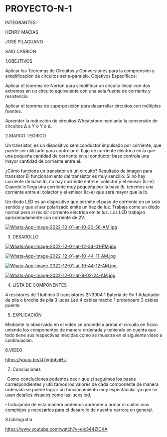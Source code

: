 # PROYECTO-N-1
INTEGRANTES:

HENRY MACIAS 

JOSÉ PILAGUANO 

SAID CARRIÓN


1.OBEJTIVOS

Aplicar los Teoremas de Circuitos y Conversiones para la comprensión y simplificación de circuitos serie-paralelo.
Objetivos Específicos:

Aplicar el teorema de Norton para simplificar un circuito lineal con dos extremos en un circuito equivalente con una sola fuente de corriente y resistencia.

Aplicar el teorema de superposición para desarrollar circuitos con múltiples fuentes.

Aprender la reducción de circuitos Wheatstone mediante la conversión de circuitos Δ a Y o Y a Δ.

2.MARCO TEÓRICO

Un transistor, es un dispositivo semiconductor impulsado por corriente, que puede ser utilizado para controlar el flujo de corriente eléctrica en la que una pequeña cantidad de corriente en el conductor base controla una mayor cantidad de corriente entre el.

¿Cómo funciona un transistor en un circuito?
Resultado de imagen para transistor
El funcionamiento del transistor es muy sencillo: Si no hay corriente de base Ib, no hay corriente entre el colector y el emisor (Ic-e). Cuando le llega una corriente muy pequeña por la base Ib, tenemos una corriente entre el colector y el emisor (Ic-e) que será mayor que la Ib.

Un diodo LED es un dispositivo que permite el paso de corriente en un solo sentido y que al ser polarizado emite un haz de luz. Trabaja como un diodo normal pero al recibir corriente eléctrica emite luz. Los LED trabajan aproximadamente con corriente de 2V.

[![Whats-App-Image-2022-12-01-at-10-20-56-AM.jpg](https://i.postimg.cc/bJN0pr0P/Whats-App-Image-2022-12-01-at-10-20-56-AM.jpg)](https://postimg.cc/KKw35Zsp)

3. DESAROLLO

[![Whats-App-Image-2022-12-01-at-12-34-01-PM.jpg](https://i.postimg.cc/vH8G8RDG/Whats-App-Image-2022-12-01-at-12-34-01-PM.jpg)](https://postimg.cc/Z0QGjMrQ)

[![Whats-App-Image-2022-12-01-at-10-44-11-AM.jpg](https://i.postimg.cc/65Dhn9KV/Whats-App-Image-2022-12-01-at-10-44-11-AM.jpg)](https://postimg.cc/ppJ8tMpy)

[![Whats-App-Image-2022-12-01-at-10-44-12-AM.jpg](https://i.postimg.cc/kGHvjCbm/Whats-App-Image-2022-12-01-at-10-44-12-AM.jpg)](https://postimg.cc/D4qGZt6j)

[![Whats-App-Image-2022-12-01-at-9-02-24-AM.jpg](https://i.postimg.cc/bY46H0H2/Whats-App-Image-2022-12-01-at-9-02-24-AM.jpg)](https://postimg.cc/mhNNTHnb)

4. LISTA DE COMPONENTES 

4 resistores de 1 kohmio 
3 transistores 2N3904
1 Batería de 9v 
1 Adaptador de pila o broche de pila
3 luces Led 
4 cables macho
1 protoboard
3 cables puente

5. EXPLICACIÓN 

Mediante lo observado en el video se procede a armar el circuito en fisico uniendo los componentes de manera ordenada y teniendo en cuenta que todo tiene sus respectivas medidas como se muestra en el siguiente video a continuación.

6.VIDEO

https://youtu.be/IJ7ygtpbnHU

7. Concluciones 

-Como concluciones podemos decir que si seguimos los pasos correspondientes y utilizamos los valores de cada componente de manera ordenada se puede lograr un funcionamiento muy espectacular ya que se usan detalles visuales como las luces led.

-Trabajando de esta manera podemos aprender a armar circuitos mas complejos y necesarios para el desarollo de nuestra carrera en general.

8.bibliografia

https://www.youtube.com/watch?v=eix344ZICKA

